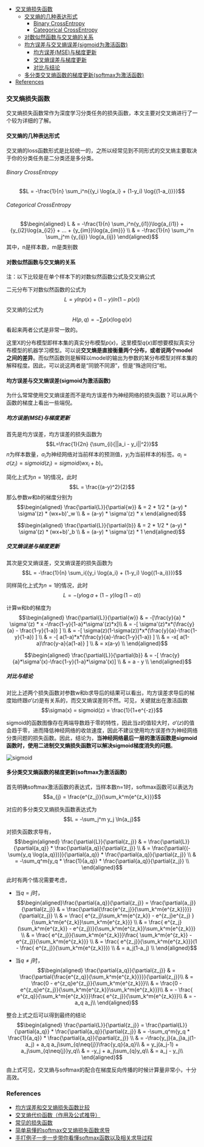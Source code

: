 

<!-- @import "[TOC]" {cmd="toc" depthFrom=1 depthTo=6 orderedList=false} -->

<!-- code_chunk_output -->

- [交叉熵损失函数](#交叉熵损失函数)
  - [交叉熵的几种表达形式](#交叉熵的几种表达形式)
      - [Binary CrossEntropy](#binary-crossentropy)
      - [Categorical CrossEntropy](#categorical-crossentropy)
  - [对数似然函数与交叉熵的关系](#对数似然函数与交叉熵的关系)
  - [均方误差与交叉熵误差(sigmoid为激活函数)](#均方误差与交叉熵误差sigmoid为激活函数)
    - [均方误差(MSE)与梯度更新](#均方误差mse与梯度更新)
    - [交叉熵误差与梯度更新](#交叉熵误差与梯度更新)
    - [对比与结论](#对比与结论)
  - [多分类交叉熵函数的梯度更新(softmax为激活函数)](#多分类交叉熵函数的梯度更新softmax为激活函数)
- [References](#references)

<!-- /code_chunk_output -->

### 交叉熵损失函数

交叉熵损失函数常作为深度学习分类任务的损失函数，本文主要对交叉熵进行了一个较为详细的了解。

#### 交叉熵的几种表达形式

交叉熵的loss函数形式是比较统一的，之所以经常见到不同形式的交叉熵主要取决于你的分类任务是二分类还是多分类。

###### Binary CrossEntropy

$$L = -\frac{1}{n} \sum_i^n{{y_i \log{a_i} + (1-y_i) \log{(1-a_i)}}}$$

###### Categorical CrossEntropy

$$\begin{aligned}
L & = -\frac{1}{n} \sum_i^n{y_{i1}}\log{a_{i1}} + {y_{i2}\log{a_{i2}} + ... + {y_{im}}\log{a_{im}}} \\
& = -\frac{1}{n} \sum_i^n \sum_j^m {y_{ij}} \log{a_{ij}}
\end{aligned}$$ 
其中，n是样本数，m是类别数

#### 对数似然函数与交叉熵的关系

注：以下比较是在单个样本下的对数似然函数公式及交叉熵公式

二元分布下对数似然函数的公式为
$$L = ylnp(x) + (1-y)ln(1-p(x))$$ 
交叉熵的公式为
$$H(p, q) = -\sum{ p(x)\log q(x) }$$ 
看起来两者公式是非常一致的。

这里X的分布模型即样本集的真实分布模型$p(x)$，这里模型$q(x)$即想要模拟真实分布模型的机器学习模型。可以说**交叉熵是直接衡量两个分布，或者说两个model之间的差异**。而似然函数则是解释以model的输出为参数的某分布模型对样本集的解释程度。因此，可以说这两者是“同貌不同源”，但是“殊途同归”啦。

#### 均方误差与交叉熵误差(sigmoid为激活函数)

为什么常常使用交叉熵误差而不是均方误差作为神经网络的损失函数？可以从两个函数的梯度上看出一些端倪。

##### 均方误差(MSE)与梯度更新

首先是均方误差，均方误差的损失函数为
$$L=\frac{1}{2n} {\sum_{i}{||a_i - y_i||^2}}$$ 
$n$为样本数量，$a_i$为神经网络对当前样本的预测值，$y_i$为当前样本的标签。$a_i = \sigma(z_i) = sigmoid(z_i) = sigmoid(wx_i+b)$。

<!-- 对均方误差求梯度 -->
简化上式为$n=1$的情况，此时
$$L = \frac{(a-y)^2}{2}$$ 
那么参数$w$和$b$的梯度分别为
$$\begin{aligned}
\frac{\partial{L}}{\partial{w}} & = 2 * 1/2 * (a-y) * \sigma'(z) * (wx+b)'_w \\
& = (a-y) * \sigma'(z) * x
\end{aligned}$$ 

$$\begin{aligned}
\frac{\partial{L}}{\partial{b}} & = 2 * 1/2 * (a-y) * \sigma'(z) * (wx+b)'_b \\
& = (a-y) * \sigma'(z) * 1
\end{aligned}$$

##### 交叉熵误差与梯度更新

其次是交叉熵误差，交叉熵误差的损失函数为
$$L = -\frac{1}{n} \sum_i{{y_i \log{a_i} + (1-y_i) \log{(1-a_i)}}}$$

<!-- 对交叉熵误差求梯度 -->
同样简化上式为$n=1$的情况，此时
$$L = -(y \log{a} + (1-y) \log{(1-a)})$$ 

计算w和b的梯度为
$$\begin{aligned}
\frac{\partial{L}}{\partial{w}} & = -[\frac{y}{a} * \sigma'(z) * x -\frac{1-y}{1-a}*\sigma'(z)*x]\\
& = -[ \sigma'(z)*x*(\frac{y}{a} - \frac{1-y}{1-a}) ] \\
& = -[ \sigma(z)(1-\sigma(z))*x*(\frac{y}{a}-\frac{1-y}{1-a}) ] \\
& = -[ a(1-a)*x*(\frac{y}{a}-\frac{1-y}{1-a}) ] \\
& = -x[ a(1-a)\frac{y-a}{a(1-a)} ] \\
& = x(a-y) \\
\end{aligned}$$ 

$$\begin{aligned}
\frac{\partial{L}}{\partial{b}} & = -[ \frac{y}{a}*\sigma'(x)-\frac{1-y}{1-a}*\sigma'(x)] \\
& = a - y \\
\end{aligned}$$ 

##### 对比与结论

对比上述两个损失函数对参数w和b求导后的结果可以看出，均方误差求导后的梯度始终跟$\sigma'(z)$是有关系的，而交叉熵误差则不然。可见，关键就出在激活函数
$$\sigma(x) = sigmoid(z) = \frac{1}{1+e^{-z}}$$

sigmoid的函数图像存在两端导数趋于零的特性，因此当z的值较大时，$\sigma'(z)$的值会趋于零，进而降低神经网络的收敛速度，因此不建议使用均方误差作为神经网络分类问题的损失函数。因此，结论为，**当神经网络最后一层的激活函数是sigmoid函数时，使用二进制交叉熵损失函数可以解决sigmoid梯度消失的问题**。

![sigmoid](https://raw.githubusercontent.com/tecWang/knowledges-for-cv/master/images/sigmoid%E5%87%BD%E6%95%B0%E6%9B%B2%E7%BA%BF.png)

#### 多分类交叉熵函数的梯度更新(softmax为激活函数)

首先明确softmax激活函数的表达式，当样本数n=1时，softmax函数可以表达为 $$a_{j} = \frac{e^{z_j}}{\sum_k^m{e^{z_k}}}$$

对应的多分类交叉熵损失函数表达式为 
$$L = -\sum_j^m y_j \ln{a_j}$$

对损失函数求导有，
$$\begin{aligned}
\frac{\partial{L}}{\partial{z_j}} & = \frac{\partial{L}}{\partial{a_q}} * \frac{\partial{a_q}}{\partial{z_j}} \\
& = \frac{\partial{(-\sum{y_q \log{a_q}})}}{\partial{a_q}} * \frac{\partial{a_q}}{\partial{z_j}} \\
& = -\sum_q^m{y_q * \frac{1}{a_q}} * \frac{\partial{a_q}}{\partial{z_j}} \\
\end{aligned}$$

此时有两个情况需要考虑，
- 当$q = j$时，
$$\begin{aligned}\frac{\partial{a_q}}{\partial{z_j}} = \frac{\partial{a_j}}{\partial{z_j}} & = \frac{\partial{\frac{e^{z_j}}{\sum_k^m{e^{z_k}}}}}{\partial{z_j}} \\ 
& = \frac{ e^{z_j}\sum_k^m{e^{z_k}} - e^{z_j}e^{z_j} }{\sum_k^m{e^{z_k}}\sum_k^m{e^{z_k}}} \\
& = \frac{ e^{z_j}(\sum_k^m{e^{z_k}} - e^{z_j})}{\sum_k^m{e^{z_k}}\sum_k^m{e^{z_k}}} \\
& = \frac{ e^{z_j}}{\sum_k^m{e^{z_k}}}\frac{ \sum_k^m{e^{z_k}} - e^{z_j}}{\sum_k^m{e^{z_k}}} \\
& = \frac{ e^{z_j}}{\sum_k^m{e^{z_k}}}(1 - \frac{ e^{z_j}}{\sum_k^m{e^{z_k}}}) \\
& = a_j(1-a_j) \\
\end{aligned}$$

- 当$q \neq j$时，
$$\begin{aligned}
\frac{\partial{a_q}}{\partial{z_j}} & = \frac{\partial{\frac{e^{z_q}}{\sum_k^m{e^{z_k}}}}}{\partial{z_j}}\\
& = \frac{0 - e^{z_q}e^{z_j}}{\sum_k^m{e^{z_k}}}\\
& = \frac{0 - e^{z_q}e^{z_j}}{\sum_k^m{e^{z_k}}\sum_k^m{e^{z_k}}}\\
& = - \frac{ e^{z_q}}{\sum_k^m{e^{z_k}}}\frac{ e^{z_j}}{\sum_k^m{e^{z_k}}}\\
& = - a_q a_j\\
\end{aligned}$$

整合上式之后可以得到最终的结论 
$$\begin{aligned}
\frac{\partial{L}}{\partial{z_j}} = \frac{\partial{L}}{\partial{a_q}} * \frac{\partial{a_q}}{\partial{z_j}} & = -\sum_q^m{y_q * \frac{1}{a_q}} * \frac{\partial{a_q}}{\partial{z_j}} \\
& = -\frac{y_j}{a_j}a_j(1-a_j) + a_q a_j\sum_{q\neq{j}}\frac{y_q}{a_q}\\
& = y_j(a_j-1) + a_j\sum_{q\neq{j}}y_q\\
& = -y_j + a_j\sum_{q}y_q\\
& = a_j - y_j\\
\end{aligned}$$

由上式可见，交叉熵与softmax的配合在梯度反向传播的时候计算量非常小，十分高效。

### References

- [均方误差和交叉熵损失函数比较](https://www.cnblogs.com/aijianiula/p/9651879.html)
- [交叉熵代价函数（作用及公式推导）](https://blog.csdn.net/u014313009/article/details/51043064)
- [常见的损失函数](https://blog.csdn.net/legalhighhigh/article/details/81409551)
- [简单易懂的softmax交叉熵损失函数求导](https://www.jianshu.com/p/c02a1fbffad6)
- [手打例子一步一步带你看懂softmax函数以及相关求导过程](https://www.jianshu.com/p/ffa51250ba2e)